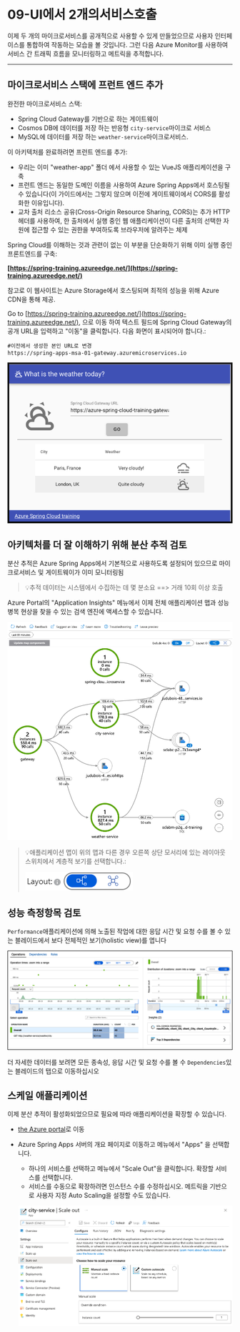 # 09-UI에서 2개의서비스호출

이제 두 개의 마이크로서비스를 공개적으로 사용할 수 있게 만들었으므로 사용자 인터페이스를 통합하여 작동하는 모습을 볼 것입니다. 그런 다음 Azure Monitor를 사용하여 서비스 간 트래픽 흐름을 모니터링하고 메트릭을 추적합니다.

---

## 마이크로서비스 스택에 프런트 엔드 추가

완전한 마이크로서비스 스택:

- Spring Cloud Gateway를 기반으로 하는 게이트웨이
- Cosmos DB에 데이터를 저장 하는 반응형 `city-service`마이크로 서비스
- MySQL에 데이터를 저장 하는 `weather-service`마이크로서비스.

이 아키텍처를 완료하려면 프런트 엔드를 추가:

- 우리는 이미 "weather-app" 폴더 에서 사용할 수 있는 VueJS 애플리케이션을 구축
- 프런트 엔드는 동일한 도메인 이름을 사용하여 Azure Spring Apps에서 호스팅될 수 있습니다(이 가이드에서는 그렇지 않으며 이전에 게이트웨이에서 CORS를 활성화한 이유입니다).
- 교차 출처 리소스 공유(Cross-Origin Resource Sharing, CORS)는 추가 HTTP 헤더를 사용하여, 한 출처에서 실행 중인 웹 애플리케이션이 다른 출처의 선택한 자원에 접근할 수 있는 권한을 부여하도록 브라우저에 알려주는 체제

Spring Cloud를 이해하는 것과 관련이 없는 이 부분을 단순화하기 위해 이미 실행 중인 프론트엔드를 구축:

__[https://spring-training.azureedge.net/](https://spring-training.azureedge.net/)__

참고로 이 웹사이트는 Azure Storage에서 호스팅되며 최적의 성능을 위해 Azure CDN을 통해 제공.

Go to [https://spring-training.azureedge.net/](https://spring-training.azureedge.net/), 으로 이동 하여 텍스트 필드에 Spring Cloud Gateway의 공개 URL을 입력하고 "이동"을 클릭합니다. 다음 화면이 표시되어야 합니다.:
```dotnetcli
#이전에서 생성한 본인 URL로 변경
https://spring-apps-msa-01-gateway.azuremicroservices.io
```
![VueJS front-end](IMAGES/9-01-vuejs-frontend.png)

## 아키텍처를 더 잘 이해하기 위해 분산 추적 검토

분산 추적은 Azure Spring Apps에서 기본적으로 사용하도록 설정되어 있으므로 마이크로서비스 및 게이트웨이가 이미 모니터링됨

> 💡추적 데이터는 시스템에서 수집하는 데 몇 분소요 ==> 거래 10회 이상 호출

Azure Portal의 "Application Insights" 메뉴에서 이제 전체 애플리케이션 맵과 성능 병목 현상을 찾을 수 있는 검색 엔진에 액세스할 수 있습니다.

![Distributed tracing](images/9-02-distributed-tracing.png)

> 💡애플리케이션 맵이 위의 맵과 다른 경우 오른쪽 상단 모서리에 있는 레이아웃 스위치에서 계층적 보기를 선택합니다.:
>
> ![layout switch](images/9-05-layout-switch.png)

## 성능 측정항목 검토

`Performance`애플리케이션에 의해 노출된 작업에 대한 응답 시간 및 요청 수를 볼 수 있는 블레이드에서 보다 전체적인 보기(holistic view)를 엽니다

![Trace detail](images/9-03-trace-detail.png)

더 자세한 데이터를 보려면 모든 종속성, 응답 시간 및 요청 수를 볼 수 `Dependencies`있는 블레이드의 탭으로 이동하십시오


## 스케일 애플리케이션

이제 분산 추적이 활성화되었으므로 필요에 따라 애플리케이션을 확장할 수 있습니다.

- [the Azure portal](https://portal.azure.com/?WT.mc_id=azurespringcloud-github-judubois)로 이동
- Azure Spring Apps 서버의 개요 페이지로 이동하고 메뉴에서 "Apps" 을 선택합니다.
  - 하나의 서비스를 선택하고 메뉴에서 "Scale Out"을 클릭합니다.  확장할 서비스를 선택합니다.
  - 서비스를 수동으로 확장하려면 인스턴스 수를 수정하십시오. 메트릭을 기반으로 사용자 지정 Auto Scaling을 설정할 수도 있습니다.

  ![Application scaling](images/9-04-scale-out.png)
